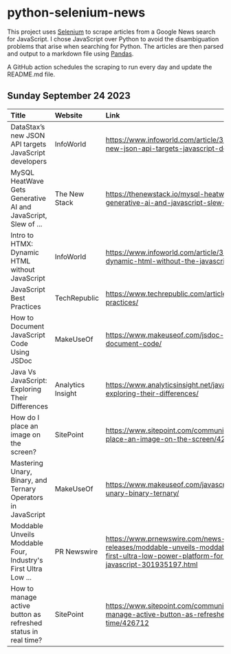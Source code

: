 # python-selenium-news

This project uses [Selenium](https://www.seleniumhq.org/) to scrape articles from a Google News search for JavaScript.
I chose JavaScript over Python to avoid the disambiguation problems that arise when searching for Python.
The articles are then parsed and output to a markdown file using [Pandas](https://pandas.pydata.org/).

A GitHub action schedules the scraping to run every day and update the README.md file.

## Sunday September 24 2023


| Title                                                          | Website           | Link                                                                                                                                                    |
|:---------------------------------------------------------------|:------------------|:--------------------------------------------------------------------------------------------------------------------------------------------------------|
| DataStax’s new JSON API targets JavaScript developers          | InfoWorld         | https://www.infoworld.com/article/3706992/datastaxs-new-json-api-targets-javascript-developers.html                                                     |
| MySQL HeatWave Gets Generative AI and JavaScript, Slew of ...  | The New Stack     | https://thenewstack.io/mysql-heatwave-gets-generative-ai-and-javascript-slew-of-new-features/                                                           |
| Intro to HTMX: Dynamic HTML without JavaScript                 | InfoWorld         | https://www.infoworld.com/article/3706951/htmx-dynamic-html-without-the-javascript.html                                                                 |
| JavaScript Best Practices                                      | TechRepublic      | https://www.techrepublic.com/article/javascript-best-practices/                                                                                         |
| How to Document JavaScript Code Using JSDoc                    | MakeUseOf         | https://www.makeuseof.com/jsdoc-javascript-document-code/                                                                                               |
| Java Vs JavaScript: Exploring Their Differences                | Analytics Insight | https://www.analyticsinsight.net/java-vs-javascript-exploring-their-differences/                                                                        |
| How do I place an image on the screen?                         | SitePoint         | https://www.sitepoint.com/community/t/how-do-i-place-an-image-on-the-screen/427160                                                                      |
| Mastering Unary, Binary, and Ternary Operators in JavaScript   | MakeUseOf         | https://www.makeuseof.com/javascript-operators-unary-binary-ternary/                                                                                    |
| Moddable Unveils Moddable Four, Industry's First Ultra Low ... | PR Newswire       | https://www.prnewswire.com/news-releases/moddable-unveils-moddable-four-industrys-first-ultra-low-power-platform-for-embedded-javascript-301935197.html |
| How to manage active button as refreshed status in real time?  | SitePoint         | https://www.sitepoint.com/community/t/how-to-manage-active-button-as-refreshed-status-in-real-time/426712                                               |